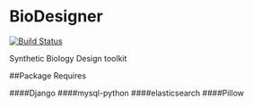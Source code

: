 # BioDesigner

[![Build Status](https://travis-ci.org/ideaworld/BioDesigner.svg)](https://travis-ci.org/ideaworld/BioDesigner)

Synthetic Biology Design toolkit

##Package Requires

####Django
####mysql-python
####elasticsearch
####Pillow